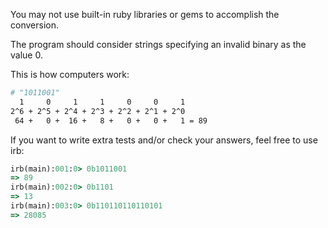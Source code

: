 You may not use built-in ruby libraries or gems to accomplish the conversion.

The program should consider strings specifying an invalid binary as the value 0.

This is how computers work:

```bash
# "1011001"
  1     0     1     1     0     0     1
2^6 + 2^5 + 2^4 + 2^3 + 2^2 + 2^1 + 2^0
 64 +   0 +  16 +   8 +   0 +   0 +   1 = 89
```

If you want to write extra tests and/or check your answers, feel free to use irb:

```ruby
irb(main):001:0> 0b1011001
=> 89
irb(main):002:0> 0b1101
=> 13
irb(main):003:0> 0b110110110110101
=> 28085
```

